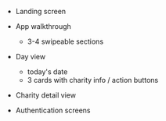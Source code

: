 -   Landing screen
-   App walkthrough
    -   3-4 swipeable sections
-   Day view
    -   today's date
    -   3 cards with charity info / action buttons
-   Charity detail view

-   Authentication screens
